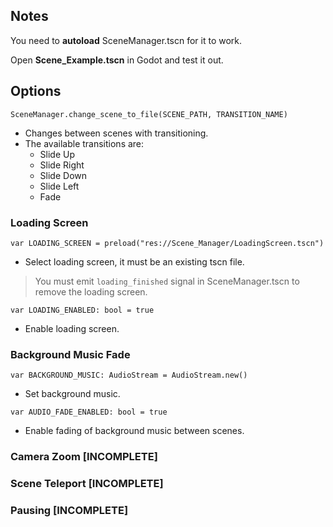 ## Notes
You need to **autoload** SceneManager.tscn for it to work.

Open **Scene_Example.tscn** in Godot and test it out.

## Options

```SceneManager.change_scene_to_file(SCENE_PATH, TRANSITION_NAME)```
- Changes between scenes with transitioning.
- The available transitions are:
	- Slide Up
	- Slide Right
	- Slide Down
	- Slide Left
	- Fade

### Loading Screen
```var LOADING_SCREEN = preload("res://Scene_Manager/LoadingScreen.tscn")```
- Select loading screen, it must be an existing tscn file.

> You must emit `loading_finished` signal in SceneManager.tscn to remove the loading screen.

```var LOADING_ENABLED: bool = true```
- Enable loading screen.

### Background Music Fade
```var BACKGROUND_MUSIC: AudioStream = AudioStream.new()```
- Set background music.

```var AUDIO_FADE_ENABLED: bool = true```
- Enable fading of background music between scenes.

### Camera Zoom [INCOMPLETE]
### Scene Teleport [INCOMPLETE]
### Pausing [INCOMPLETE]

